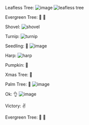 

Leafless Tree: ![image](https://github.com/user-attachments/assets/d16cf2bc-fc8b-411a-bfae-68bdbc22e357)  ![leafless tree](https://github.com/user-attachments/assets/1f55d768-fb5b-4d02-bbd2-3bd89ded6f6a)

Evergreen Tree: 🌲	🌲

Shovel: ![shovel](https://github.com/user-attachments/assets/1cb10bae-a206-4c49-8b11-30c4460c4eed)

Turnip: ![turnip](https://github.com/user-attachments/assets/2f5ed739-d64c-4366-995e-e8bce22ef0ae)

Seedling: 🌱  ![image](https://github.com/user-attachments/assets/0cf0968f-e8c3-4d02-af59-219473fcf06b)


Harp: ![harp](https://github.com/user-attachments/assets/24a9a43b-fcbc-4c50-b826-f368d5a714bc)

Pumpkin: 🎃

Xmas Tree: 🎄

Palm Tree: 🌴  ![image](https://github.com/user-attachments/assets/866bfbdb-a302-4aa1-8ece-bf233f1d83b2)


Ok: 👌  ![image](https://github.com/user-attachments/assets/3281d16b-669a-4d8f-b4d9-e49d4b0200ae)

Victory: ✌  

Evergreen Tree: 🌲	🌲






